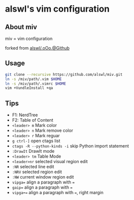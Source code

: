 # alswl's vim configuration #

## About miv ##

miv = vim configuration

forked from [alswl/.oOo.@Github][]

## Usage ##

``` bash
git clone --recursive https://github.com/alswl/miv.git
ln -s /miv/path/.vim $HOME
ln -s /miv/path/.vimrc $HOME
vim +VundleInstall +qa
```


## Tips

*   F1: NerdTree
*   F2: Table of Content
*   `<leader> m` Mark color
*   `<leader> n` Mark remove color
*   `<leader> r` Mark reguar
*   `g ctrl-]` open ctags list
*   `ctags -R --python-kinds -i` skip Python import statement
*   `:DrawIt` DrawIt mode
*   `<leader> tm` Table Mode
*   `<leader>nr` selected visual region edit
*   `:NR` selected line edit
*   `:NRV` selected region edit
*   `:NW` current window region edit
*   `vipga=` align a paragraph with `=`
*   `gaip=` align a paragraph with `=`
*   `vipga➡️=` align a paragraph with `=`, right margin

[alswl/.oOo.@Github]: https://github.com/alswl/.oOo.

